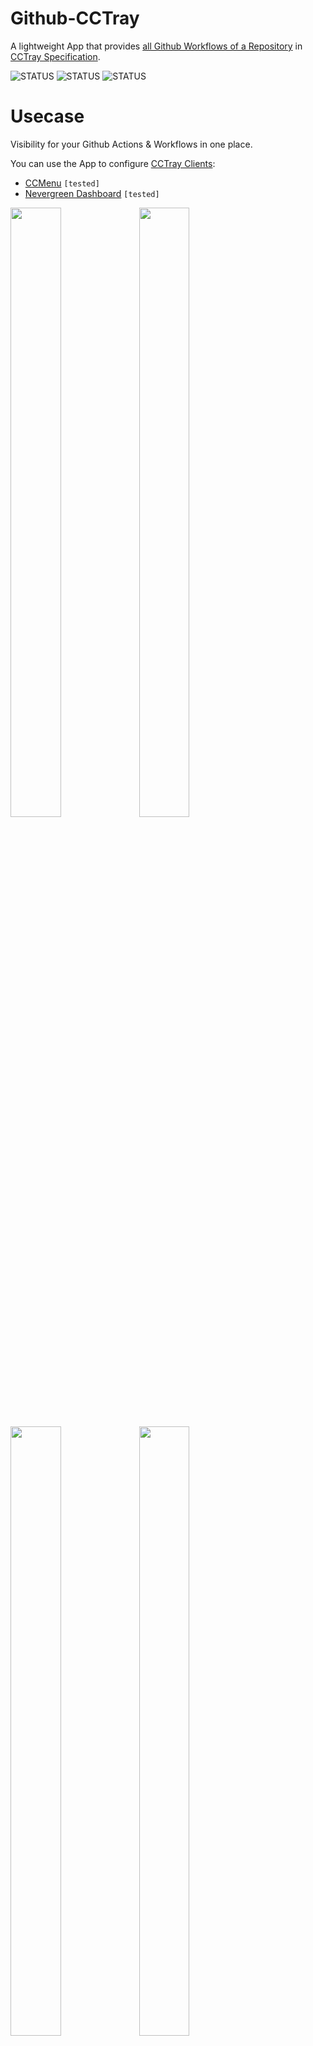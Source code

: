 # Github-CCTray

A lightweight App that provides [all Github Workflows of a Repository](https://docs.github.com/en/rest/actions/workflow-runs?apiVersion=2022-11-28#list-workflow-runs-for-a-repository) in [CCTray Specification](https://cctray.org/v1/).

![STATUS](https://github.com/mansab/github-cctray/actions/workflows/.github/workflows/pylint.yml/badge.svg)
![STATUS](https://github.com/mansab/github-cctray/actions/workflows/.github/workflows/unittests.yml/badge.svg)
![STATUS](https://github.com/mansab/github-cctray/actions/workflows/.github/workflows/codeql.yml/badge.svg)

# Usecase
Visibility for your Github Actions & Workflows in one place.

You can use the App to configure [CCTray Clients](https://cctray.org/clients/):
* [CCMenu](https://ccmenu.org/) `[tested]`
* [Nevergreen Dashboard](https://github.com/build-canaries/nevergreen) `[tested]`

<img src="https://github.com/mansab/github-cctray/raw/main/images/ccmenu_desktop_menu_bar.png?raw=true" width=40% height=50%> <img src="https://github.com/mansab/github-cctray/blob/main/images/ccmenu_projects_configuration.png?raw=true" width=40% height=50%>
<img src="https://github.com/mansab/github-cctray/blob/main/images/nevergreen_dashboard.png?raw=true" width=40% height=50%> <img src="https://github.com/mansab/github-cctray/blob/main/images/nevergreen_dashboard_configuration.png?raw=true" width=40% height=50%>

# Running the App

## Prerequisites

### Authentication Token

To authenticate with Github API, the app needs a `token`, 
it can be provided by **either** of the following methods:

#### Github Personal Access Token
* [FGPAT (recommended) or PAT](https://docs.github.com/en/authentication/keeping-your-account-and-data-secure/creating-a-personal-access-token)
* Read-Only access to Actions (Workflows, workflow runs and artifacts) required for Private repos.
* You will need to set: `GITHUB_TOKEN="<your_token>"` as the environment variable.

#### Github APP (Recommened)
* [Create a Github APP](https://docs.github.com/en/apps/creating-github-apps/registering-a-github-app/registering-a-github-app) and grant Read-Only access to Github Actions
* The Github APP should be installed on the Github Organization or Account with access to the required repositories.
* You will need to set the following environment variables:
```
APP_AUTH_ID=<id_of_your_github_app>
B64_APP_AUTH_PRIVATE_KEY=<private_key_of_your_github_app_bas64_encoded>
APP_AUTH_INSTALLATION_ID=<installtion_id_once_installed>
```
* Please refer to Github's offical documentation to know what these values are and where can you find them 

**Please take into account the [Github API rate limit](https://docs.github.com/en/rest/overview/resources-in-the-rest-api?apiVersion=2022-11-28#rate-limiting) for authentication tokens.**

## With Docker

### Build the Docker image

```bash
docker build -t github-cctray:latest . 
```

### Launch the Docker container

You can do this in two ways:

* Personal Access Token method

```bash
 docker run -p 8000:8000 \
            -e GITHUB_TOKEN="<your_token>" \
            -e BASIC_AUTH_USERNAME="<your_username>" \
            -e BASIC_AUTH_PASSWORD="<your_password>" \
            github-cctray:latest
```

* Github App method

```bash
 docker run -p 8000:8000 \
            -e APP_AUTH_ID="<id_of_your_github_app>" \
            -e B64_APP_AUTH_PRIVATE_KEY="<private_key_of_your_github_app_base64_encoded>" \
            -e APP_AUTH_INSTALLATION_ID="<installtion_id_once_installed>" \
            -e BASIC_AUTH_USERNAME="<your_username>" \
            -e BASIC_AUTH_PASSWORD="<your_password>" \
            github-cctray:latest --mode app-auth
```

# Usage

Once up, the App binds to port `8000` by default and should be available at: http://localhost:8000

## Making an HTTP request

The App accepts GET requests with following parameters:

**manadatory parameters**

* `owner` - Organisation or User who owns the repository
* `repo` - Name of the Repository

**optional parameter**

* `token` - If you want to use FGPAT per user to access the API, to overcome Github API rate limiting (this takes precedence over the token/Github App auth set in the env var).

For Example:

* Mandatory Parameters
```bash
curl -X GET http://localhost:8000?owner=<repo_owner>&repo=<repository_name>
```

* Optional Parameter
```bash
curl -X GET http://localhost:8000?owner=<repo_owner>&repo=<repository_name&token=<your_token>
```

## Response

The above request would return an XML response (CCTray Specification) with all the workflows of a repository, while filtering them to return only **Unique & Latest** runs:

```bash
<Projects>
<Project name="github-cctray/CodeQL" activity="Sleeping" lastBuildStatus="Success" lastBuildTime="2023-05-07T23:22:02Z" webUrl="https://github.com/mansab/github-cctray/actions/runs/4909813101"/>
<Project name="github-cctray/Pylint" activity="Sleeping" lastBuildStatus="Success" lastBuildTime="2023-05-07T23:19:13Z" webUrl="https://github.com/mansab/github-cctray/actions/runs/4909813107"/>
<Project name="github-cctray/TestUnit" activity="Sleeping" lastBuildStatus="Success" lastBuildTime="2023-05-07T23:18:59Z" webUrl="https://github.com/mansab/github-cctray/actions/runs/4909813102"/>
</Projects>
```

Attributes are returned as follows:

<table>
  <thead>
    <tr>
      <th>Name</th>
      <th>Description</th>
      <th>Type</th>
    </tr>
  </thead>
  <tbody>
    <tr>
      <td>name</td>
      <td>Name of the repository and the workflow</td>
      <td>string : repo_name/workflow</td>
    </tr>
    <tr>
      <td>activity</td>
      <td>the current state of the project</td>
      <td>string enum : Sleeping, Building</td>
    </tr>
    <tr>
      <td>lastBuildStatus</td>
      <td>a brief description of the last build</td>
      <td>string enum : Success, Failure, Unknown</td>
    </tr>
    <tr>
      <td>lastBuildTime</td>
      <td>when the last build occurred</td>
      <td>DateTime</td>
    </tr>
    <tr>
      <td>webUrl</td>
      <td>Exact URL of the Github Action run for a workflow</td>
      <td>string (URL)</td>
    </tr>
    <tr>
     <td>lastBuildLabel</td>
     <td>Short commit ID associated with the last workflow run</td>
     <td>string : Git SHA (8 char)</td>
    </tr>
  </tbody>
</table>

## Health check

The App has an health endpoint which returns the status and version of the app

```bash
curl -X GET http://localhost:8000/health
```


### Response

```
{"status":"ok","version":"2.2.0"}
```

## Rate Limiting

Github has Rate Limiting for their APIs, to check if you are rate limited, use this endpoint

* With token in the environment variable
```bash
curl -X GET http://localhost:8000/limit
```

* With token in the query parameter
```bash
curl -X GET http://localhost:8000/limit?token=<your_token>
```

### Response

```
{"rate_limit":{"limit":5000,"remaining":1724,"reset":1686920826,"reset_cest":"2023-06-16 15:07:06 UTC+02:00+0200","used":3276},"status":"ok"}
```

# Development Setup

* Python 3.9
* pip 
* Activate [Python virtualenv](https://python.land/virtual-environments/virtualenv)

```bash
python -m venv venv
source venv/bin/activate
```

* Install requirements

```bash
pip install -r requirements.txt
```

* Execute

```bash
* set necessary env variable to authenticate with Github (see Prerequisites)
* export BASIC_AUTH_USERNAME=<user>
* export BASIC_AUTH_PASSWORD=<pass>
* python app.py --mode [pat-auth|app-auth] # pat-auth is the default mode if no mode is set
```

